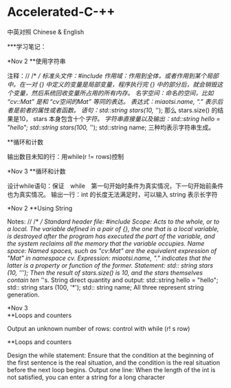 # Accelerated-C-++
中英对照 Chinese &amp; English

***学习笔记：

*Nov 2
**使用字符串

注释：//   /* */
标准头文件：#include <iostream>
作用域：作用到全体，或者作用到某个局部中。在一对 {} 中定义的变量是局部变量，程序执行完 {} 中的部分后，就会销毁这个变量，然后系统回收变量所占用的所有内存。
名字空间：命名的空间，比如 “cv::Mat” 是和 “cv空间的Mat” 等同的表达。
表达式：miaotsi.name, “.” 表示后者是前者的属性或者函数。
语句：std::string stars(10, '*'); 那么 stars.size() 的结果是10， stars 本身包含十个*字符。
字符串直接量以及输出：std::string hello = "hello"; std::string stars(100, '*'); std::string name; 三种均表示字符串生成。
  
  
**循环和计数

输出数目未知的行：用while(r != rows)控制

*Nov 3
**循环和计数

设计while语句：保证　while　第一句开始时条件为真实情况，下一句开始前条件也为真实情况。
输出一行：int 的长度无法满足时，可以输入 string 表示长字符

*Nov 2
**Using String 

Notes: // /* */
Standard header file: #include <iostream>
Scope: Acts to the whole, or to a local. The variable defined in a pair of {}, the one that is a local variable, is destroyed after the program has executed the part of the variable, and the system reclaims all the memory that the variable occupies.
Name space: Named spaces, such as "cv:Mat" are the equivalent expression of "Mat" in namespace cv.
Expression: miaotsi.name, "." indicates that the latter is a property or function of the former.
Statement: std:: string stars (10, '''); Then the result of stars.size() is 10, and the stars themselves contain ten '*'s.
String direct quantity and output: std::string hello = "hello"; std:: string stars (100, '*'); std:: string name; All three represent string generation.

*Nov 3  
**Loops and counters

Output an unknown number of rows: control with while (r! s row)


**Loops and counters

Design the while statement: Ensure that the condition at the beginning of the first sentence is the real situation, and the condition is the real situation before the next loop begins.
Output one line: When the length of the int is not satisfied, you can enter a string for a long character
